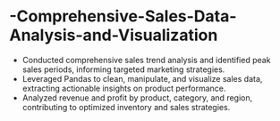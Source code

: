 # -Comprehensive-Sales-Data-Analysis-and-Visualization
-  Conducted comprehensive sales trend analysis and identified peak sales periods, informing targeted marketing strategies.
-  Leveraged Pandas to clean, manipulate, and visualize sales data, extracting actionable insights on product performance.
-  Analyzed revenue and profit by product, category, and region, contributing to optimized inventory and sales strategies.
